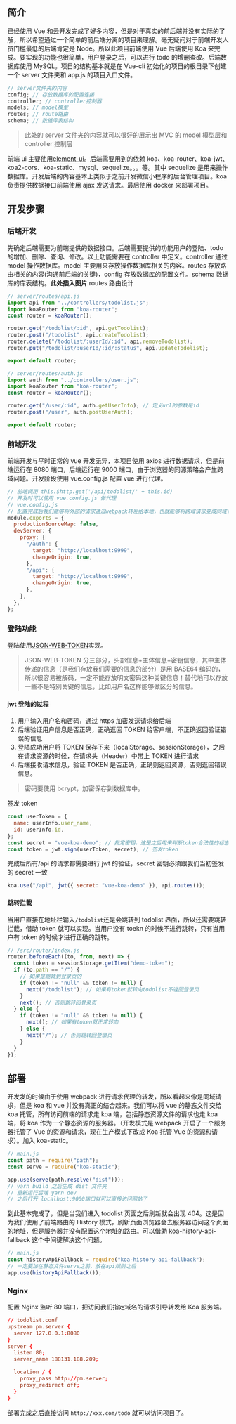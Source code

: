 <!-- ---
title: Vue+Koa实现简单的todolist
date: 2020-06-27
sidebar: "auto"
categories:
  - 前端
  - 全栈
tags:
  - Vue
  - Node
  - MySQL
  - Docker
sticky: 1
publish: false
--- -->

## 简介

已经使用 Vue 和云开发完成了好多内容，但是对于真实的前后端并没有实际的了解，所以希望通过一个简单的前后端分离的项目来理解。毫无疑问对于前端开发人员门槛最低的后端肯定是 Node。所以此项目前端使用 Vue 后端使用 Koa 来完成。要实现的功能也很简单，用户登录之后，可以进行 todo 的增删查改。后端数据库使用 MySQL。项目的结构基本就是在 Vue-cli 初始化的项目的根目录下创建一个 server 文件夹和 app.js 的项目入口文件。

<!-- more -->

```js
// server文件夹的内容
config; // 存放数据库的配置连接
controller; // controller控制器
models; // model模型
routes; // route路由
schema; // 数据库表结构
```

> 此处的 server 文件夹的内容就可以很好的展示出 MVC 的 model 模型层和 controller 控制层

前端 ui 主要使用[element-ui](https://element.eleme.cn/#/zh-CN)。后端需要用到的依赖 koa、koa-router、koa-jwt、koa2-cors、koa-static、mysql、sequelize。。。等。其中 sequelize 是用来操作数据库。开发后端的内容基本上类似于之前开发微信小程序的后台管理项目。koa 负责提供数据接口前端使用 ajax 发送请求。最后使用 docker 来部署项目。

## 开发步骤

### 后端开发

先确定后端需要为前端提供的数据接口。后端需要提供的功能用户的登陆、todo 的增加、删除、查询、修改。以上功能需要在 controller 中定义。controller 通过 model 操作数据库。model 主要用来存放操作数据库相关的内容。routes 存放路由相关的内容(沟通前后端的关键)，config 存放数据库的配置文件。schema 数据库的库表结构。**此处插入图片**
routes 路由设计

```js
// server/routes/api.js
import api from "../controllers/todolist.js";
import koaRouter from "koa-router";
const router = koaRouter();

router.get("/todolist/:id", api.getTodolist);
router.post("/todolist", api.createTodolist);
router.delete("/todolist/:userId/:id", api.removeTodolist);
router.put("/todolist/:userId/:id/:status", api.updateTodolist);

export default router;

// server/routes/auth.js
import auth from "../controllers/user.js";
import koaRouter from "koa-router";
const router = koaRouter();

router.get("/user/:id", auth.getUserInfo); // 定义url的参数是id
router.post("/user", auth.postUserAuth);

export default router;
```

### 前端开发

前端开发与平时正常的 vue 开发无异，本项目使用 axios 进行数据请求，但是前端运行在 8080 端口，后端运行在 9000 端口，由于浏览器的同源策略会产生跨域问题。开发阶段使用 vue.config.js 配置 vue 进行代理。

```js
// 前端调用 this.$http.get('/api/todolist/' + this.id)
// 开发时可以使用 vue.config.js 做代理
// vue.config.js
// 配置完成后我们能够将外部的请求通过webpack转发给本地，也就能够将跨域请求变成同域请求了
module.exports = {
  productionSourceMap: false,
  devServer: {
    proxy: {
      "/auth": {
        target: "http://localhost:9999",
        changeOrigin: true,
      },
      "/api": {
        target: "http://localhost:9999",
        changeOrigin: true,
      },
    },
  },
};
```

### 登陆功能

登陆使用[JSON-WEB-TOKEN](https://jwt.io/)实现。

> JSON-WEB-TOKEN 分三部分，头部信息+主体信息+密钥信息，其中主体传递的信息（是我们存放我们需要的信息的部分）是用 BASE64 编码的，所以很容易被解码，一定不能存放明文密码这种关键信息！替代地可以存放一些不是特别关键的信息，比如用户名这样能够做区分的信息。

#### jwt 登陆的过程

1. 用户输入用户名和密码，通过 https 加密发送请求给后端
2. 后端验证用户信息是否正确，正确返回 TOKEN 给客户端，不正确返回验证错误的信息
3. 登陆成功用户将 TOKEN 保存下来（localStorage、sessionStorage），之后在请求资源的时候，在请求头（Header）中带上 TOKEN 进行请求
4. 后端接收请求信息，验证 TOKEN 是否正确，正确则返回资源，否则返回错误信息。

> 密码要使用 bcrypt，加密保存到数据库中。

签发 token

```js
const userToken = {
  name: userInfo.user_name,
  id: userInfo.id,
};
const secret = "vue-koa-demo"; // 指定密钥，这是之后用来判断token合法性的标志
const token = jwt.sign(userToken, secret); // 签发token
```

完成后所有/api 的请求都需要进行 jwt 的验证，secret 密钥必须跟我们当初签发的 secret 一致

```js
koa.use("/api", jwt({ secret: "vue-koa-demo" }), api.routes());
```

#### 跳转拦截

当用户直接在地址栏输入`/todolist`还是会跳转到 todolist 界面，所以还需要跳转拦截，借助 token 就可以实现。当用户没有 toekn 的时候不进行跳转，只有当用户有 token 的时候才进行正确的跳转。

```js
// /src/router/index.js
router.beforeEach((to, from, next) => {
  const token = sessionStorage.getItem("demo-token");
  if (to.path == "/") {
    // 如果是跳转到登录页的
    if (token != "null" && token != null) {
      next("/todolist"); // 如果有token就转向todolist不返回登录页
    }
    next(); // 否则跳转回登录页
  } else {
    if (token != "null" && token != null) {
      next(); // 如果有token就正常转向
    } else {
      next("/"); // 否则跳转回登录页
    }
  }
});
```

## 部署

开发发的时候由于使用 webpack 进行请求代理的转发，所以看起来像是同域请求，但是 koa 和 vue 并没有真正的结合起来。我们可以将 vue 的静态文件交给 koa 托管，所有访问前端的请求走 koa 端，包括静态资源文件的请求也走 koa 端，将 koa 作为一个静态资源的服务器。（开发模式是 webpack 开启了一个服务器托管了 Vue 的资源和请求，现在生产模式下改成 Koa 托管 Vue 的资源和请求）。加入 koa-static。

```js
// main.js
const path = require("path");
const serve = require("koa-static");

app.use(serve(path.resolve("dist")));
// yarn build 之后生成 dist 文件夹
// 重新运行后端 yarn dev
// 之后打开 localhost:9000端口就可以直接访问网站了
```

到此基本完成了，但是当我们进入 todolist 页面之后刷新就会出现 404。这是因为我们使用了前端路由的 History 模式，刷新页面浏览器会去服务器访问这个页面的地址，但是服务器并没有配置这个地址的路由。可以借助 koa-history-api-fallback 这个中间键解决这个问题。

```js
// main.js
const historyApiFallback = require("koa-history-api-fallback");
// 一定要加在静态文件serve之前，放在api规则之后
app.use(historyApiFallback());
```

### Nginx

配置 Nginx 监听 80 端口，把访问我们指定域名的请求引导转发给 Koa 服务端。

```conf
// todolist.conf
upstream pm.server {
  server 127.0.0.1:8080
}
server {
  listen 80;
  server_name 188131.188.209;

  location / {
    proxy_pass http://pm.server;
    proxy_redirect off;
  }
}

```

部署完成之后直接访问 `http://xxx.com/todo` 就可以访问项目了。